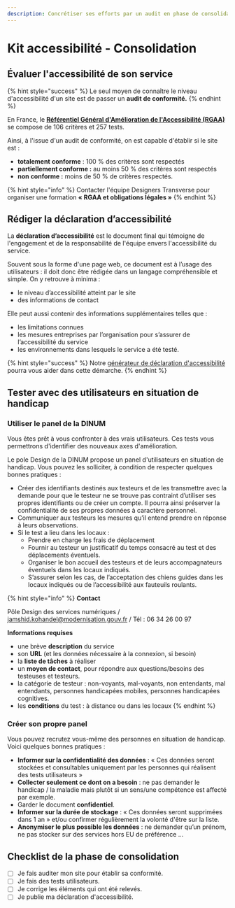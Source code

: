 ```yaml
---
description: Concrétiser ses efforts par un audit en phase de consolidation.
---
```


# Kit accessibilité - Consolidation

## **Évaluer l'accessibilité de son service**

{% hint style="success" %}
Le seul moyen de connaître le niveau d'accessibilité d'un site est de passer un **audit de conformité.**
{% endhint %}

En France, le [**Référentiel Général d'Amélioration de l'Accessibilité (RGAA)** ](https://www.numerique.gouv.fr/publications/rgaa-accessibilite/)se compose de 106 critères et 257 tests.

Ainsi, à l'issue d'un audit de conformité, on est capable d'établir si le site est :

* **totalement** **conforme** : 100 % des critères sont respectés
* **partiellement conforme :** au moins 50 % des critères sont respectés
* **non conforme :** moins de 50 % de critères respectés.

{% hint style="info" %}
Contacter l'équipe Designers Transverse pour organiser une formation **« RGAA et obligations légales »**
{% endhint %}

## **Rédiger la déclaration d’accessibilité**

La **déclaration d’accessibilité** est le document final qui témoigne de l'engagement et de la responsabilité de l'équipe envers l'accessibilité du service.

Souvent sous la forme d'une page web, ce document est à l’usage des utilisateurs : il doit donc être rédigée dans un langage compréhensible et simple. On y retrouve à minima :

* le niveau d’accessibilité atteint par le site
* des informations de contact

Elle peut aussi contenir des informations supplémentaires telles que :

* les limitations connues
* les mesures entreprises par l’organisation pour s’assurer de l’accessibilité du service
* les environnements dans lesquels le service a été testé.

{% hint style="success" %}
Notre [générateur de déclaration d'accessibilité](https://betagouv.github.io/a11y-generateur-declaration/#create) pourra vous aider dans cette démarche.
{% endhint %}

## Tester avec des utilisateurs en situation de handicap

### Utiliser le panel de la DINUM

Vous êtes prêt à vous confronter à des vrais utilisateurs. Ces tests vous permettrons d'identifier des nouveaux axes d'amélioration.

Le pole Design de la DINUM propose un panel d'utilisateurs en situation de handicap. Vous pouvez les solliciter, à condition de respecter quelques bonnes pratiques :

* Créer des identifiants destinés aux testeurs et de les transmettre avec la demande pour que le testeur ne se trouve pas contraint d’utiliser ses propres identifiants ou de créer un compte. Il pourra ainsi préserver la confidentialité de ses propres données à caractère personnel.
* Communiquer aux testeurs les mesures qu’il entend prendre en réponse à leurs observations.
* Si le test a lieu dans les locaux :
  * Prendre en charge les frais de déplacement
  * Fournir au testeur un justificatif du temps consacré au test et des déplacements éventuels.
  * Organiser le bon accueil des testeurs et de leurs accompagnateurs éventuels dans les locaux indiqués.
  * S’assurer selon les cas, de l’acceptation des chiens guides dans les locaux indiqués ou de l’accessibilité aux fauteuils roulants.

{% hint style="info" %}
**Contact**

Pôle Design des services numériques / jamshid.kohandel@modernisation.gouv.fr / Tél : 06 34 26 00 97

**Informations requises**

* une brève **description** du service
* son **URL** (et les données nécessaire à la connexion, si besoin)
* la **liste de tâches** à réaliser
* un **moyen de contact**, pour répondre aux questions/besoins des testeuses et testeurs.
* la catégorie de testeur : non-voyants, mal-voyants, non entendants, mal entendants, personnes handicapées mobiles, personnes handicapées cognitives.
* les **conditions** du test : à distance ou dans les locaux
{% endhint %}

### Créer son propre panel

Vous pouvez recrutez vous-même des personnes en situation de handicap. Voici quelques bonnes pratiques :

* **Informer sur la confidentialité des données** : « Ces données seront stockées et consultables uniquement par les personnes qui réalisent des tests utilisateurs »
* **Collecter seulement ce dont on a besoin** : ne pas demander le handicap / la maladie mais plutôt si un sens/une compétence est affecté par exemple.
* Garder le document **confidentiel**.
* **Informer sur la durée de stockage** : « Ces données seront supprimées dans 1 an » et/ou confirmer régulièrement la volonté d'être sur la liste.
* **Anonymiser le plus possible les données** : ne demander qu’un prénom, ne pas stocker sur des services hors EU de préférence ...

## Checklist de la phase de consolidation

* [ ] Je fais auditer mon site pour établir sa conformité.
* [ ] Je fais des tests utilisateurs.
* [ ] Je corrige les éléments qui ont été relevés.
* [ ] Je publie ma déclaration d'accessibilité.
